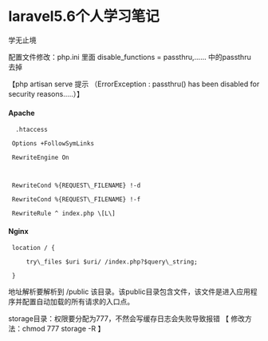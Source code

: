 # laravel5.6个人学习笔记

学无止境

配置文件修改：php.ini 里面 disable\_functions = passthru,...... 中的passthru 去掉

【php artisan serve 提示 （ErrorException  : passthru\(\) has been disabled for security reasons.....）】

#### Apache

```
  .htaccess

 Options +FollowSymLinks

 RewriteEngine On



 RewriteCond %{REQUEST\_FILENAME} !-d

 RewriteCond %{REQUEST\_FILENAME} !-f

 RewriteRule ^ index.php \[L\]
```

#### Nginx

```
 location / {

     try\_files $uri $uri/ /index.php?$query\_string;

 }
```

地址解析要解析到 /public 该目录。该public目录包含文件，该文件是进入应用程序并配置自动加载的所有请求的入口点。

storage目录：权限要分配为777，不然会写缓存日志会失败导致报错 【 修改方法：chmod 777 storage -R 】

